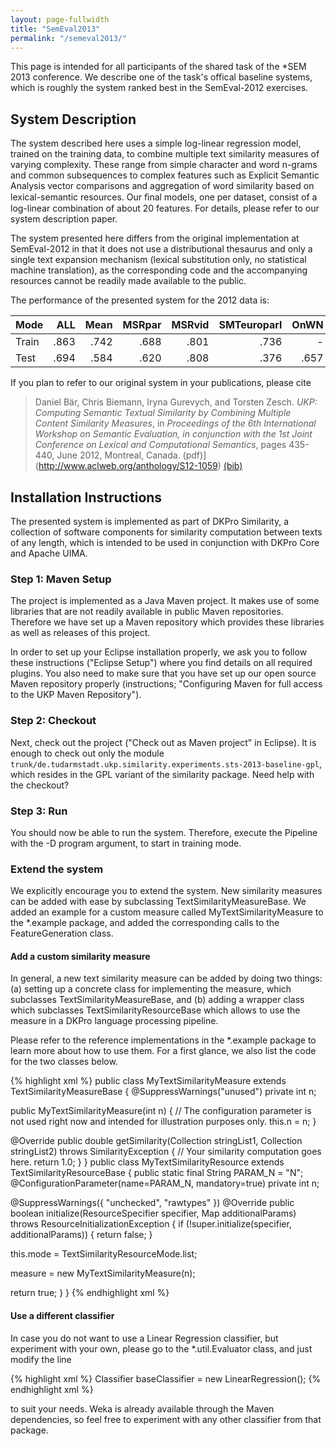 ```yaml
---
layout: page-fullwidth
title: "SemEval2013"
permalink: "/semeval2013/"
---
```


This page is intended for all participants of the shared task of the *SEM 2013 conference. We describe one of the task's offical baseline systems, which is roughly the system ranked best in the SemEval-2012 exercises.

## System Description
The system described here uses a simple log-linear regression model, trained on the training data, to combine multiple text similarity measures of varying complexity. These range from simple character and word n-grams and common subsequences to complex features such as Explicit Semantic Analysis vector comparisons and aggregation of word similarity based on lexical-semantic resources. Our ﬁnal models, one per dataset, consist of a log-linear combination of about 20 features. For details, please refer to our system description paper.

The system presented here differs from the original implementation at SemEval-2012 in that it does not use a distributional thesaurus and only a single text expansion mechanism (lexical substitution only, no statistical machine translation), as the corresponding code and the accompanying resources cannot be readily made available to the public.

The performance of the presented system for the 2012 data is:

| Mode      | ALL       | Mean      | MSRpar    | MSRvid        | SMTeuroparl       | OnWN      | SMTnews   |
| --------- |----------:|----------:|----------:|--------------:|------------------:|----------:|----------:|
|Train      | .863      | .742      | .688      | .801      | .736                  | -         | -         |
|Test       | .694      | .584      | .620      | .808      | .376                  | .657      | .462      |

If you plan to refer to our original system in your publications, please cite

> Daniel Bär, Chris Biemann, Iryna Gurevych, and Torsten Zesch. *UKP: Computing Semantic Textual Similarity by Combining Multiple Content Similarity Measures*, in _Proceedings of the 6th International Workshop on Semantic Evaluation, in conjunction with the 1st Joint Conference on Lexical and Computational Semantics_, pages 435-440, June 2012, Montreal, Canada. (pdf)](http://www.aclweb.org/anthology/S12-1059) [(bib)](http://www.aclweb.org/anthology/S12-1059.bib)


## Installation Instructions
The presented system is implemented as part of DKPro Similarity, a collection of software components for similarity computation between texts of any length, which is intended to be used in conjunction with DKPro Core and Apache UIMA.

### Step 1: Maven Setup
The project is implemented as a Java Maven project. It makes use of some libraries that are not readily available in public Maven repositories. Therefore we have set up a Maven repository which provides these libraries as well as releases of this project.

In order to set up your Eclipse installation properly, we ask you to follow these instructions ("Eclipse Setup") where you find details on all required plugins. You also need to make sure that you have set up our open source Maven repository properly (instructions; "Configuring Maven for full access to the UKP Maven Repository").

### Step 2: Checkout
Next, check out the project ("Check out as Maven project" in Eclipse). It is enough to check out only the module `trunk/de.tudarmstadt.ukp.similarity.experiments.sts-2013-baseline-gpl`, which resides in the GPL variant of the similarity package. Need help with the checkout?

### Step 3: Run
You should now be able to run the system. Therefore, execute the Pipeline with the -D program argument, to start in training mode.

### Extend the system
We explicitly encourage you to extend the system. New similarity measures can be added with ease by subclassing TextSimilarityMeasureBase. We added an example for a custom measure called MyTextSimilarityMeasure to the *.example package, and added the corresponding calls to the FeatureGeneration class.

#### Add a custom similarity measure
In general, a new text similarity measure can be added by doing two things: (a) setting up a concrete class for implementing the measure, which subclasses TextSimilarityMeasureBase, and (b) adding a wrapper class which subclasses TextSimilarityResourceBase which allows to use the measure in a DKPro language processing pipeline.

Please refer to the reference implementations in the *.example package to learn more about how to use them. For a first glance, we also list the code for the two classes below.

{% highlight xml %}
public class MyTextSimilarityMeasure
extends TextSimilarityMeasureBase
{
@SuppressWarnings("unused")
private int n;

public MyTextSimilarityMeasure(int n)
{
// The configuration parameter is not used right now and intended for illustration purposes only.
this.n = n;
}

@Override
public double getSimilarity(Collection<String> stringList1,
Collection<String> stringList2)
throws SimilarityException
{
// Your similarity computation goes here.
return 1.0;
}
}
public class MyTextSimilarityResource
extends TextSimilarityResourceBase
{
public static final String PARAM_N = "N";
@ConfigurationParameter(name=PARAM_N, mandatory=true)
private int n;

@SuppressWarnings({ "unchecked", "rawtypes" })
@Override
public boolean initialize(ResourceSpecifier specifier, Map additionalParams)
throws ResourceInitializationException
{
if (!super.initialize(specifier, additionalParams)) {
return false;
}

this.mode = TextSimilarityResourceMode.list;

measure = new MyTextSimilarityMeasure(n);

return true;
}
}
{% endhighlight xml %}


#### Use a different classifier
In case you do not want to use a Linear Regression classifier, but experiment with your own, please go to the *.util.Evaluator class, and just modify the line

{% highlight xml %}
Classifier baseClassifier = new LinearRegression();
{% endhighlight xml %}


to suit your needs. Weka is already available through the Maven dependencies, so feel free to experiment with any other classifier from that package.